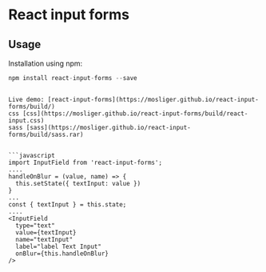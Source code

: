 # React input forms
## Usage
Installation using npm:
``` javascript
npm install react-input-forms --save
```
```

Live demo: [react-input-forms](https://mosliger.github.io/react-input-forms/build/)
css [css](https://mosliger.github.io/react-input-forms/build/react-input.css)
sass [sass](https://mosliger.github.io/react-input-forms/build/sass.rar)


```javascript
import InputField from 'react-input-forms';
....
handleOnBlur = (value, name) => {
  this.setState({ textInput: value })
}
...
const { textInput } = this.state;
....
<InputField
  type="text"
  value={textInput}
  name="textInput"
  label="label Text Input"
  onBlur={this.handleOnBlur}
/>
```
